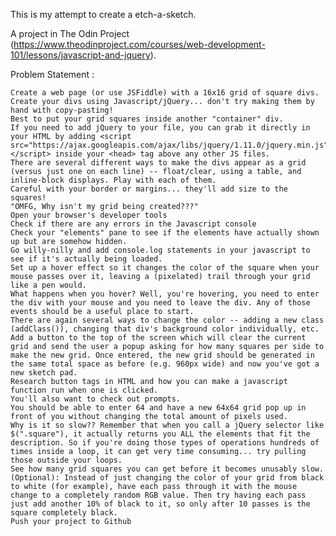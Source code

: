 This is my attempt to create a etch-a-sketch.

A project in The Odin Project (https://www.theodinproject.com/courses/web-development-101/lessons/javascript-and-jquery).

Problem Statement :

    Create a web page (or use JSFiddle) with a 16x16 grid of square divs.
    Create your divs using Javascript/jQuery... don't try making them by hand with copy-pasting!
    Best to put your grid squares inside another "container" div.
    If you need to add jQuery to your file, you can grab it directly in your HTML by adding <script src="https://ajax.googleapis.com/ajax/libs/jquery/1.11.0/jquery.min.js"></script> inside your <head> tag above any other JS files.
    There are several different ways to make the divs appear as a grid (versus just one on each line) -- float/clear, using a table, and inline-block displays. Play with each of them.
    Careful with your border or margins... they'll add size to the squares!
    "OMFG, Why isn't my grid being created???"
    Open your browser's developer tools
    Check if there are any errors in the Javascript console
    Check your "elements" pane to see if the elements have actually shown up but are somehow hidden.
    Go willy-nilly and add console.log statements in your javascript to see if it's actually being loaded.
    Set up a hover effect so it changes the color of the square when your mouse passes over it, leaving a (pixelated) trail through your grid like a pen would.
    What happens when you hover? Well, you're hovering, you need to enter the div with your mouse and you need to leave the div. Any of those events should be a useful place to start.
    There are again several ways to change the color -- adding a new class (addClass()), changing that div's background color individually, etc.
    Add a button to the top of the screen which will clear the current grid and send the user a popup asking for how many squares per side to make the new grid. Once entered, the new grid should be generated in the same total space as before (e.g. 960px wide) and now you've got a new sketch pad.
    Research button tags in HTML and how you can make a javascript function run when one is clicked.
    You'll also want to check out prompts.
    You should be able to enter 64 and have a new 64x64 grid pop up in front of you without changing the total amount of pixels used.
    Why is it so slow?? Remember that when you call a jQuery selector like $(".square"), it actually returns you ALL the elements that fit the description. So if you're doing those types of operations hundreds of times inside a loop, it can get very time consuming... try pulling those outside your loops.
    See how many grid squares you can get before it becomes unusably slow.
    (Optional): Instead of just changing the color of your grid from black to white (for example), have each pass through it with the mouse change to a completely random RGB value. Then try having each pass just add another 10% of black to it, so only after 10 passes is the square completely black.
    Push your project to Github